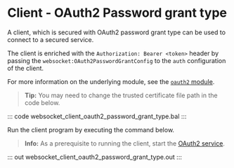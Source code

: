 # Client - OAuth2 Password grant type

A client, which is secured with OAuth2 password grant type can be used to connect to a secured service.

The client is enriched with the `Authorization: Bearer <token>` header by passing the `websocket:OAuth2PasswordGrantConfig` to the `auth` configuration of the client.

For more information on the underlying module, see the [`oauth2` module](https://lib.ballerina.io/ballerina/oauth2/latest/).

>**Tip:** You may need to change the trusted certificate file path in the code below.

::: code websocket_client_oauth2_password_grant_type.bal :::

Run the client program by executing the command below.

>**Info:** As a prerequisite to running the client, start the [OAuth2 service](/learn/by-example/websocket-service-oauth2/).

::: out websocket_client_oauth2_password_grant_type.out :::